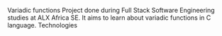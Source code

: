 Variadic functions
Project done during Full Stack Software Engineering studies at ALX Africa SE. It aims to learn about variadic functions in C language.
Technologies

